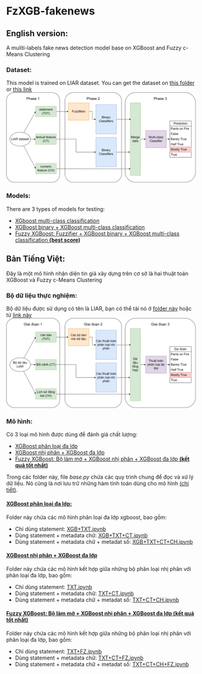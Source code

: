 # FzXGB-fakenews
## English version:
A muliti-labels fake news detection model base on XGBoost and Fuzzy c-Means Clustering
### Dataset:
This model is trained on LIAR dataset. You can get the dataset on [this folder](liar_dataset/) or [this link](https://www.cs.ucsb.edu/~william/data/liar_dataset.zip)<br>
![structure of this model](imgs/diagram-Page-10.png)
### Models:
There are 3 types of models for testing:
- [XGboost multi-class classification](XGBoost_multiclass/)
- [XGBoost binary + XGBoost multi-class classification](XGBoost_binary_multi/)
- [Fuzzy XGBoost: Fuzzifier + XGBoost binary + XGBoost multi-class classification **(best score)**](FuzzyXGBoost/)

## Bản Tiếng Việt:
Đây là một mô hình nhận diện tin giả xây dựng trên cơ sở là hai thuật toán XGBoost và Fuzzy c-Means Clustering
### Bộ dữ liệu thực nghiệm:
Bộ dữ liệu được sử dụng có tên là LIAR, bạn có thể tải nó ở [folder này](liar_dataset/) hoặc từ [link này](https://www.cs.ucsb.edu/~william/data/liar_dataset.zip)<br>
![structure of this model](imgs/diagram-Page-5.png)
### Mô hình:
Có 3 loại mô hình được dùng để đánh giá chất lượng:
- [XGBoost phân loại đa lớp](XGBoost_multiclass/)
- [XGBoost nhị phân + XGBoost đa lớp](XGBoost_binary_multi/)
- [Fuzzy XGBoost: Bộ làm mờ + XGBoost nhị phân + XGBoost đa lớp **(kết quả tốt nhất)**](FuzzyXGBoost/)

Trong các folder này, file *base.py* chứa các quy trình chung để đọc và xử lý dữ liệu. Nó cũng là nơi lưu trữ những hàm tính toán dùng cho mô hình [(chi tiết)](base.ipynb).
#### [XGBoost phân loại đa lớp:](XGBoost_multiclass/)
Folder này chứa các mô hình phân loại đa lớp xgboost, bao gồm:
- Chỉ dùng statement: [XGB+TXT.ipynb](XGBoost_multiclass/XGB+TXT.ipynb)
- Dùng statement + metadata chữ: [XGB+TXT+CT.ipynb](XGBoost_multiclass/XGB+TXT+CT.ipynb)
- Dùng statement + metadata chữ + metadat số: [XGB+TXT+CT+CH.ipynb](XGBoost_multiclass/XGB+TXT+CT+CH.ipynb)

#### [XGBoost nhị phân + XGBoost đa lớp](XGBoost_binary_multi/)
Folder này chứa các mô hình kết hợp giữa những bộ phân loại nhị phân với phân loại đa lớp, bao gồm:
- Chỉ dùng statement: [TXT.ipynb](XGBoost_binary_multi/TXT.ipynb)
- Dùng statement + metadata chữ: [TXT+CT.ipynb](XGBoost_binary_multi/TXT+CT.ipynb)
- Dùng statement + metadata chữ + metadat số: [TXT+CT+CH.ipynb](XGBoost_binary_multi/TXT+CT+CH.ipynb)

#### [Fuzzy XGBoost: Bộ làm mờ + XGBoost nhị phân + XGBoost đa lớp **(kết quả tốt nhất)**](FuzzyXGBoost/)
Folder này chứa các mô hình kết hợp giữa những bộ phân loại nhị phân với phân loại đa lớp, bao gồm:
- Chỉ dùng statement: [TXT+FZ.ipynb](FuzzyXGBoost/TXT+FZ.ipynb)
- Dùng statement + metadata chữ: [TXT+CT+FZ.ipynb](FuzzyXGBoost/TXT+CT+FZ.ipynb)
- Dùng statement + metadata chữ + metadat số: [TXT+CT+CH+FZ.ipynb](FuzzyXGBoost/TXT+CT+CH+FZ.ipynb)